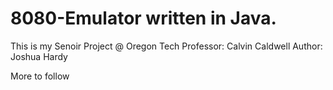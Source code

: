 # 8080-Emulator written in Java.
This is my Senoir Project @ Oregon Tech
Professor: Calvin Caldwell
Author: Joshua Hardy

More to follow

